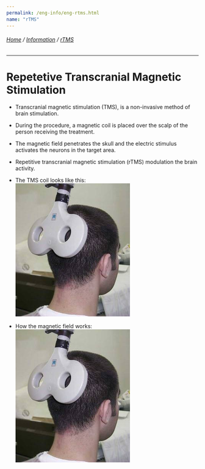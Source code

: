 ```yaml
---
permalink: /eng-info/eng-rtms.html
name: "rTMS"
---
```

###### [Home](https://uitpsypro.github.io/1/) / [Information](https://uitpsypro.github.io/1/eng-info) / [rTMS](https://uitpsypro.github.io/1/eng-info/eng-rtms)
---
# Repetetive Transcranial Magnetic Stimulation

* Transcranial magnetic stimulation (TMS), is a non-invasive method of brain stimulation. 
* During the procedure, a magnetic coil is placed over the scalp of the person receiving the treatment. 
* The magnetic field penetrates the skull and the electric stimulus activates the neurons in the target area.
* Repetitive transcranial magnetic stimulation (rTMS) modulation the brain activity.

* The TMS coil looks like this: 
![TMS_patient](https://github.com/uitpsypro/1/blob/main/pictures/TMS_patient.jpg)

* How the magnetic field works:
![TMS_1.png](https://github.com/uitpsypro/1/blob/main/pictures/TMS_patient.jpg) 

